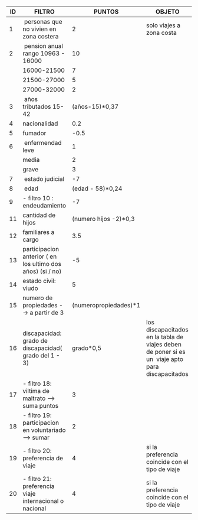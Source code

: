 | ID | FILTRO                                                     | PUNTOS                 | OBJETO                                                                                           |
| -- | ---------------------------------------------------------- | ---------------------- | ------------------------------------------------------------------------------------------------ |
| 1  |  personas que no vivien en zona costera                    | 2                      | solo viajes a zona costa                                                                         |
| 2  |  pension anual rango 10963 - 16000                         | 10                     |                                                                                                  |
|    | 16000-21500                                                | 7                      |                                                                                                  |
|    | 21500-27000                                                | 5                      |                                                                                                  |
|    | 27000-32000                                                | 2                      |                                                                                                  |
| 3  |  años tributados 15-42                                     | (años-15)\*0,37        |                                                                                                  |
| 4  | nacionalidad                                               | 0.2                    |                                                                                                  |
| 5  | fumador                                                    | \-0.5                  |                                                                                                  |
| 6  |  enfermendad leve                                          | 1                      |                                                                                                  |
|    | media                                                      | 2                      |                                                                                                  |
|    | grave                                                      | 3                      |                                                                                                  |
| 7  |  estado judicial                                           | \-7                    |                                                                                                  |
| 8  |  edad                                                      | (edad - 58)\*0,24      |                                                                                                  |
| 9  | \- filtro 10 : endeudamiento                               | \-7                    |                                                                                                  |
| 11 | cantidad de hijos                                          | (numero hijos -2)\*0,3 |                                                                                                  |
| 12 | familiares a cargo                                         | 3.5                    |                                                                                                  |
| 13 | participacion anterior ( en los ultimo dos años) (si / no) | \-5                    |                                                                                                  |
| 14 | estado civil: viudo                                        | 5                      |                                                                                                  |
| 15 | numero de propiedades --> a partir de 3                    | (numeropropiedades)\*1 |
| 16 | discapacidad: grado de discapacidad( grado del 1 - 3)      | grado\*0,5             | los discapacitados en la tabla de viajes deben de poner si es un  viaje apto para discapacitados |
| 17 | \- filtro 18: viltima de maltrato --> suma puntos          | 3                      |                                                                                                  |
| 18 | \- filtro 19: participacion en voluntariado --> sumar      | 2                      |                                                                                                  |
| 19 | \- filtro 20: preferencia de viaje                         | 4                      | si la preferencia coincide con el tipo de viaje                                                  |
| 20 | \- filtro 21: preferencia viaje internacional o nacional   | 4                      | si la preferencia coincide con el tipo de viaje                                                  |